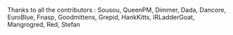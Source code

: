 Thanks to all the contributors : Sousou, QueenPM, Dimmer, Dada, Dancore, EuroBlue, Fnasp, Goodmittens, Grepid, HankKitts, IRLadderGoat, Mangrogred, Red, Stefan
